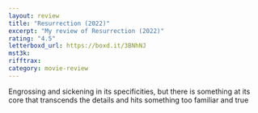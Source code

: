```yaml
---
layout: review
title: "Resurrection (2022)"
excerpt: "My review of Resurrection (2022)"
rating: "4.5"
letterboxd_url: https://boxd.it/3BNhNJ
mst3k:
rifftrax:
category: movie-review
---
```


Engrossing and sickening in its specificities, but there is something at its core that transcends the details and hits something too familiar and true
